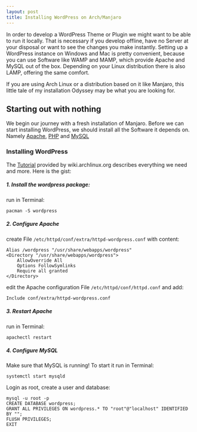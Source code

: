 ```yaml
---
layout: post
title: Installing WordPress on Arch/Manjaro
---
```


In order to develop a WordPress Theme or Plugin we might want to be able to run it locally. 
That is necessary if you develop offline, have no Server at your disposal or want 
to see the changes you make instantly. 
Setting up a WordPress instance on Windows and Mac is pretty convenient, 
because you can use Software like WAMP and MAMP, which provide Apache and MySQL out of the box.
Depending on your Linux distribution there is also LAMP, offering the same comfort.

If you are using Arch Linux or a distribution based on it like Manjaro, 
this little tale of my installation Odyssey may be what you are looking for. 

## Starting out with nothing
We begin our journey with a fresh installation of Manjaro. 
Before we can start installing WordPress, we should install all the Software it depends on.
Namely [Apache]("https://wiki.archlinux.org/index.php/Apache_HTTP_Server#PHP"), 
[PHP]("https://wiki.archlinux.org/index.php/Apache_HTTP_Server#PHP") and 
[MySQL]("https://wiki.archlinux.org/index.php/PHP#MySQL.2FMariaDB") 


### Installing WordPress
The [Tutorial](https://wiki.archlinux.org/index.php/Wordpress) 
provided by wiki.archlinux.org describes everything we need and more. Here is the gist:

##### 1. Install the wordpress package:
run  in Terminal:

    pacman -S wordpress
    
##### 2. Configure Apache
create File `/etc/httpd/conf/extra/httpd-wordpress.conf` with content:

    Alias /wordpress "/usr/share/webapps/wordpress"
    <Directory "/usr/share/webapps/wordpress">
    	AllowOverride All
    	Options FollowSymlinks
    	Require all granted
    </Directory>
    
edit the Apache configuration File `/etc/httpd/conf/httpd.conf` and add:

    Include conf/extra/httpd-wordpress.conf
    
##### 3. Restart Apache
run in Terminal:

    apachectl restart

##### 4. Configure MySQL
Make sure that MySQL is running!
To start it run in Terminal:

    systemctl start mysqld

Login as root, create a user and database:

    mysql -u root -p
    CREATE DATABASE wordpress;
    GRANT ALL PRIVILEGES ON wordpress.* TO "root"@"localhost" IDENTIFIED BY "";
    FLUSH PRIVILEGES;
    EXIT